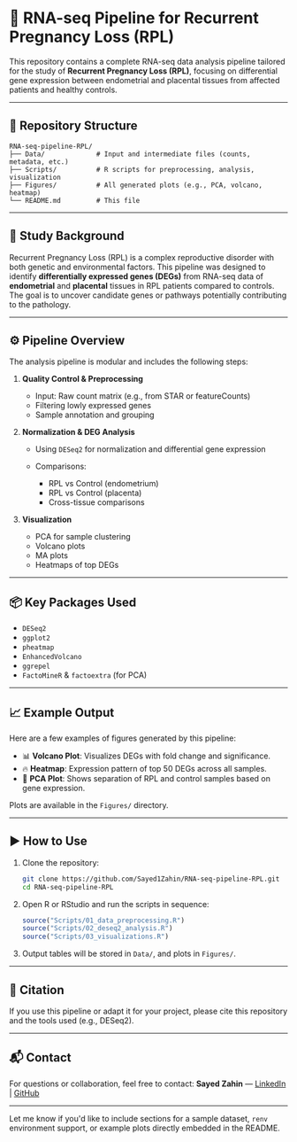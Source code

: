 # 🧬 RNA-seq Pipeline for Recurrent Pregnancy Loss (RPL)

This repository contains a complete RNA-seq data analysis pipeline tailored for the study of **Recurrent Pregnancy Loss (RPL)**, focusing on differential gene expression between endometrial and placental tissues from affected patients and healthy controls.

---

## 📁 Repository Structure

```
RNA-seq-pipeline-RPL/
├── Data/             # Input and intermediate files (counts, metadata, etc.)
├── Scripts/          # R scripts for preprocessing, analysis, visualization
├── Figures/          # All generated plots (e.g., PCA, volcano, heatmap)
└── README.md         # This file
```

---

## 🧪 Study Background

Recurrent Pregnancy Loss (RPL) is a complex reproductive disorder with both genetic and environmental factors. This pipeline was designed to identify **differentially expressed genes (DEGs)** from RNA-seq data of **endometrial** and **placental** tissues in RPL patients compared to controls. The goal is to uncover candidate genes or pathways potentially contributing to the pathology.

---

## ⚙️ Pipeline Overview

The analysis pipeline is modular and includes the following steps:

1. **Quality Control & Preprocessing**

   * Input: Raw count matrix (e.g., from STAR or featureCounts)
   * Filtering lowly expressed genes
   * Sample annotation and grouping

2. **Normalization & DEG Analysis**

   * Using `DESeq2` for normalization and differential gene expression
   * Comparisons:

     * RPL vs Control (endometrium)
     * RPL vs Control (placenta)
     * Cross-tissue comparisons

3. **Visualization**

   * PCA for sample clustering
   * Volcano plots
   * MA plots
   * Heatmaps of top DEGs

---

## 📦 Key Packages Used

* `DESeq2`
* `ggplot2`
* `pheatmap`
* `EnhancedVolcano`
* `ggrepel`
* `FactoMineR` & `factoextra` (for PCA)

---

## 📈 Example Output

Here are a few examples of figures generated by this pipeline:

* 📊 **Volcano Plot**: Visualizes DEGs with fold change and significance.
* 🔥 **Heatmap**: Expression pattern of top 50 DEGs across all samples.
* 🧭 **PCA Plot**: Shows separation of RPL and control samples based on gene expression.

Plots are available in the `Figures/` directory.

---

## ▶️ How to Use

1. Clone the repository:

   ```bash
   git clone https://github.com/Sayed1Zahin/RNA-seq-pipeline-RPL.git
   cd RNA-seq-pipeline-RPL
   ```

2. Open R or RStudio and run the scripts in sequence:

   ```R
   source("Scripts/01_data_preprocessing.R")
   source("Scripts/02_deseq2_analysis.R")
   source("Scripts/03_visualizations.R")
   ```

3. Output tables will be stored in `Data/`, and plots in `Figures/`.

---

## 🧾 Citation

If you use this pipeline or adapt it for your project, please cite this repository and the tools used (e.g., DESeq2).

---

## 📬 Contact

For questions or collaboration, feel free to contact:
**Sayed Zahin** — [LinkedIn](https://www.linkedin.com/in/sayed-zahin/) | [GitHub](https://github.com/Sayed1Zahin)

---

Let me know if you'd like to include sections for a sample dataset, `renv` environment support, or example plots directly embedded in the README.
